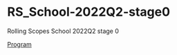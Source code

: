 # RS_School-2022Q2-stage0
Rolling Scopes School 2022Q2 stage 0

[Program](https://github.com/rolling-scopes-school/tasks/tree/master/stage0)


